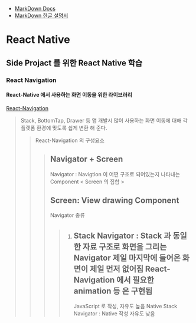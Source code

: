- [MarkDown Docs](https://www.markdownguide.org/)
- [MarkDown 한글 설명서](https://gist.github.com/ihoneymon/652be052a0727ad59601)
# React Native
Side Projact 를 위한 React Native 학습
--------------------------------------

### React Navigation

#### React-Native 에서 사용하는 화면 이동을 위한 라이브러리
[React-Navigation](https://reactnavigation.org "HomePage Link")

> Stack, BottomTap, Drawer 등 앱 개발시 많이 사용하는 화면 이동에 대해 각 플랫폼 환경에 맞도록 쉽게 변환 해 준다.
>> React-Navigation 의 구성요소
>>> Navigator + Screen
>>> ------------
>>> Navigator : 
>>> Navigtion 이 어떤 구조로 되어있는지 나타내는 Component < Screen 의 집합 > 
>>>
>>> Screen: View drawing Component
>>> ------------
>>> Navigator 종류
>>>> 1. Stack Navigator :
>>>>    Stack 과 동일한 자료 구조로 화면을 그리는 Navigator
>>>>    제일 마지막에 들어온 화면이 제일 먼저 없어짐
>>>>    React-Navigation 에서 필요한 animation 등 은 구현됨
>>>>    ------------
>>>>    JavaScript 로 작성, 자유도 높음
>>>>    Native Stack Navigator : Native <java or Kotlin> 작성 자유도 낮음